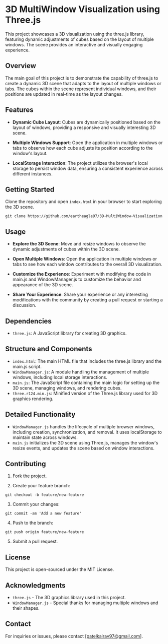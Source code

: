 # 3D MultiWindow Visualization using Three.js

This project showcases a 3D visualization using the three.js library, featuring dynamic adjustments of cubes based on the layout of multiple windows. The scene provides an interactive and visually engaging experience.

## Overview
The main goal of this project is to demonstrate the capability of three.js to create a dynamic 3D scene that adapts to the layout of multiple windows or tabs. The cubes within the scene represent individual windows, and their positions are updated in real-time as the layout changes.

## Features

- **Dynamic Cube Layout**: Cubes are dynamically positioned based on the layout of windows, providing a responsive and visually interesting 3D scene.

- **Multiple Windows Support**: Open the application in multiple windows or tabs to observe how each cube adjusts its position according to the window's layout.

- **LocalStorage Interaction**: The project utilizes the browser's local storage to persist window data, ensuring a consistent experience across different instances.


## Getting Started
Clone the repository and open `index.html` in your browser to start exploring the 3D scene.

```
git clone https://github.com/eartheagle97/3D-MultiWindow-Visualization
```

## Usage
- **Explore the 3D Scene**: Move and resize windows to observe the dynamic adjustments of cubes within the 3D scene.

- **Open Multiple Windows**: Open the application in multiple windows or tabs to see how each window contributes to the overall 3D visualization.

- **Customize the Experience**: Experiment with modifying the code in main.js and WindowManager.js to customize the behavior and appearance of the 3D scene.

- **Share Your Experience**: Share your experience or any interesting modifications with the community by creating a pull request or starting a discussion.

## Dependencies
- `three.js`: A JavaScript library for creating 3D graphics.

## Structure and Components
- `index.html`: The main HTML file that includes the three.js library and the main.js script.
- `WindowManager.js`: A module handling the management of multiple windows, including local storage interactions.
- `main.js`: The JavaScript file containing the main logic for setting up the 3D scene, managing windows, and rendering cubes.
- `three.r124.min.js`: Minified version of the Three.js library used for 3D graphics rendering.

## Detailed Functionality
- `WindowManager.js` handles the lifecycle of multiple browser windows, including creation, synchronization, and removal. It uses localStorage to maintain state across windows.
- `main.js` initializes the 3D scene using Three.js, manages the window's resize events, and updates the scene based on window interactions.

## Contributing
1. Fork the project.

2. Create your feature branch:
```
git checkout -b feature/new-feature
```

3. Commit your changes:
```
git commit -am 'Add a new feature'
```

4. Push to the branch:
```
git push origin feature/new-feature
```

5. Submit a pull request.

## License
This project is open-sourced under the MIT License.

## Acknowledgments
- `three.js` - The 3D graphics library used in this project.
- `WindowManager.js` - Special thanks for managing multiple windows and their shapes.

## Contact
For inquiries or issues, please contact [patelkairav97@gmail.com].
